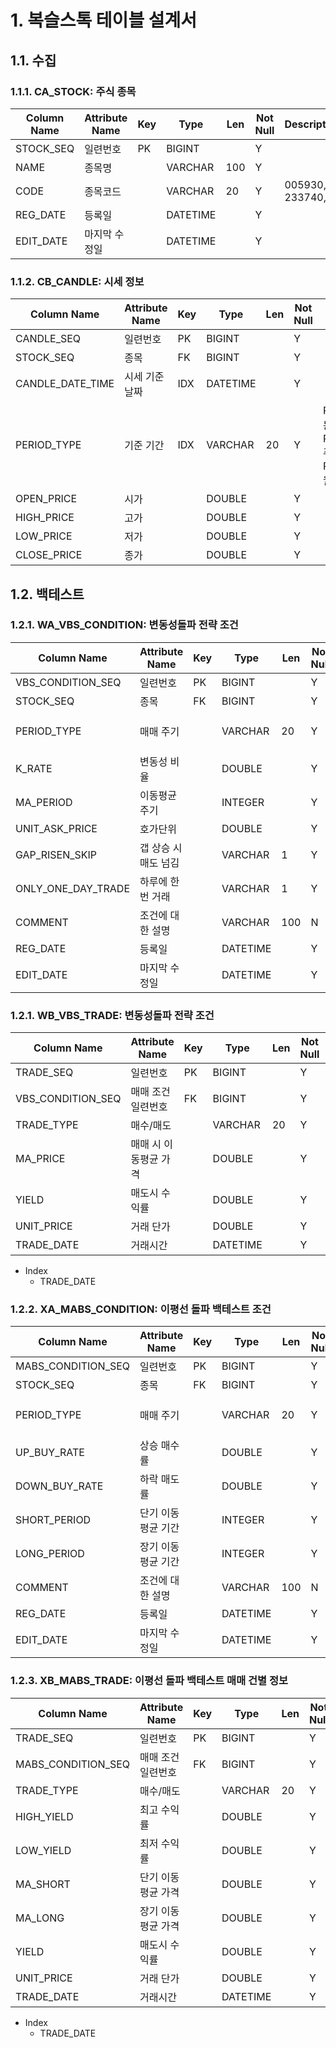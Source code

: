 # 1. 복슬스톡 테이블 설계서

## 1.1. 수집

### 1.1.1. CA_STOCK: 주식 종목

| Column Name | Attribute Name | Key | Type     | Len | Not Null | Description         |
| ----------- | -------------- | --- | -------- | --- | -------- | ------------------- |
| STOCK_SEQ   | 일련번호       | PK  | BIGINT   |     | Y        |                     |
| NAME        | 종목명         |     | VARCHAR  | 100 | Y        |                     |
| CODE        | 종목코드       |     | VARCHAR  | 20  | Y        | 005930, 233740, ... |
| REG_DATE    | 등록일         |     | DATETIME |     | Y        |                     |
| EDIT_DATE   | 마지막 수정일  |     | DATETIME |     | Y        |                     |

### 1.1.2. CB_CANDLE: 시세 정보

| Column Name      | Attribute Name | Key | Type     | Len | Not Null | Description                                             |
| ---------------- | -------------- | --- | -------- | --- | -------- | ------------------------------------------------------- |
| CANDLE_SEQ       | 일련번호       | PK  | BIGINT   |     | Y        |                                                         |
| STOCK_SEQ        | 종목           | FK  | BIGINT   |     | Y        |                                                         |
| CANDLE_DATE_TIME | 시세 기준 날짜 | IDX | DATETIME |     | Y        |                                                         |
| PERIOD_TYPE      | 기준 기간      | IDX | VARCHAR  | 20  | Y        | PERIOD_DAY: 일봉, PERIOD_WEEK: 주봉, PERIOD_MONTH: 월봉 |
| OPEN_PRICE       | 시가           |     | DOUBLE   |     | Y        |                                                         |
| HIGH_PRICE       | 고가           |     | DOUBLE   |     | Y        |                                                         |
| LOW_PRICE        | 저가           |     | DOUBLE   |     | Y        |                                                         |
| CLOSE_PRICE      | 종가           |     | DOUBLE   |     | Y        |                                                         |

## 1.2. 백테스트

### 1.2.1. WA_VBS_CONDITION: 변동성돌파 전략 조건

| Column Name        | Attribute Name       | Key | Type     | Len | Not Null | Description                           |
| ------------------ | -------------------- | --- | -------- | --- | -------- | ------------------------------------- |
| VBS_CONDITION_SEQ  | 일련번호             | PK  | BIGINT   |     | Y        |                                       |
| STOCK_SEQ          | 종목                 | FK  | BIGINT   |     | Y        | CA_STOCK                              |
| PERIOD_TYPE        | 매매 주기            |     | VARCHAR  | 20  | Y        | PERIOD_DAY, PERIOD_WEEK, PERIOD_MONTH |
| K_RATE             | 변동성 비율          |     | DOUBLE   |     | Y        |                                       |
| MA_PERIOD          | 이동평균 주기        |     | INTEGER  |     | Y        |                                       |
| UNIT_ASK_PRICE     | 호가단위             |     | DOUBLE   |     | Y        |                                       |
| GAP_RISEN_SKIP     | 갭 상승 시 매도 넘김 |     | VARCHAR  | 1   | Y        | Y, N                                  |
| ONLY_ONE_DAY_TRADE | 하루에 한번 거래     |     | VARCHAR  | 1   | Y        | Y, N                                  |
| COMMENT            | 조건에 대한 설명     |     | VARCHAR  | 100 | N        |                                       |
| REG_DATE           | 등록일               |     | DATETIME |     | Y        |                                       |
| EDIT_DATE          | 마지막 수정일        |     | DATETIME |     | Y        |                                       |

### 1.2.1. WB_VBS_TRADE: 변동성돌파 전략 조건

| Column Name       | Attribute Name        | Key | Type     | Len | Not Null | Description      |
| ----------------- | --------------------- | --- | -------- | --- | -------- | ---------------- |
| TRADE_SEQ         | 일련번호              | PK  | BIGINT   |     | Y        |                  |
| VBS_CONDITION_SEQ | 매매 조건 일련번호    | FK  | BIGINT   |     | Y        | WA_VBS_CONDITION |
| TRADE_TYPE        | 매수/매도             |     | VARCHAR  | 20  | Y        | BUY, SELL        |
| MA_PRICE          | 매매 시 이동평균 가격 |     | DOUBLE   |     | Y        |                  |
| YIELD             | 매도시 수익률         |     | DOUBLE   |     | Y        |                  |
| UNIT_PRICE        | 거래 단가             |     | DOUBLE   |     | Y        |                  |
| TRADE_DATE        | 거래시간              |     | DATETIME |     | Y        |                  |

- Index
    - TRADE_DATE

### 1.2.2. XA_MABS_CONDITION: 이평선 돌파 백테스트 조건

| Column Name        | Attribute Name     | Key | Type     | Len | Not Null | Description                           |
| ------------------ | ------------------ | --- | -------- | --- | -------- | ------------------------------------- |
| MABS_CONDITION_SEQ | 일련번호           | PK  | BIGINT   |     | Y        |                                       |
| STOCK_SEQ          | 종목               | FK  | BIGINT   |     | Y        | CA_STOCK                              |
| PERIOD_TYPE        | 매매 주기          |     | VARCHAR  | 20  | Y        | PERIOD_DAY, PERIOD_WEEK, PERIOD_MONTH |
| UP_BUY_RATE        | 상승 매수률        |     | DOUBLE   |     | Y        |                                       |
| DOWN_BUY_RATE      | 하락 매도률        |     | DOUBLE   |     | Y        |                                       |
| SHORT_PERIOD       | 단기 이동평균 기간 |     | INTEGER  |     | Y        |                                       |
| LONG_PERIOD        | 장기 이동평균 기간 |     | INTEGER  |     | Y        |                                       |
| COMMENT            | 조건에 대한 설명   |     | VARCHAR  | 100 | N        |                                       |
| REG_DATE           | 등록일             |     | DATETIME |     | Y        |                                       |
| EDIT_DATE          | 마지막 수정일      |     | DATETIME |     | Y        |                                       |

### 1.2.3. XB_MABS_TRADE: 이평선 돌파 백테스트 매매 건별 정보

| Column Name        | Attribute Name     | Key | Type     | Len | Not Null | Description       |
| ------------------ | ------------------ | --- | -------- | --- | -------- | ----------------- |
| TRADE_SEQ          | 일련번호           | PK  | BIGINT   |     | Y        |                   |
| MABS_CONDITION_SEQ | 매매 조건 일련번호 | FK  | BIGINT   |     | Y        | XA_MABS_CONDITION |
| TRADE_TYPE         | 매수/매도          |     | VARCHAR  | 20  | Y        | BUY, SELL         |
| HIGH_YIELD         | 최고 수익률        |     | DOUBLE   |     | Y        |                   |
| LOW_YIELD          | 최저 수익률        |     | DOUBLE   |     | Y        |                   |
| MA_SHORT           | 단기 이동평균 가격 |     | DOUBLE   |     | Y        |                   |
| MA_LONG            | 장기 이동평균 가격 |     | DOUBLE   |     | Y        |                   |
| YIELD              | 매도시 수익률      |     | DOUBLE   |     | Y        |                   |
| UNIT_PRICE         | 거래 단가          |     | DOUBLE   |     | Y        |                   |
| TRADE_DATE         | 거래시간           |     | DATETIME |     | Y        |                   |

- Index
    - TRADE_DATE
